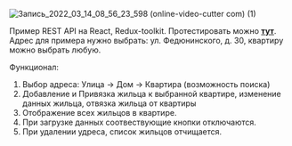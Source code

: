 ![Запись_2022_03_14_08_56_23_598 (online-video-cutter com) (1)](https://user-images.githubusercontent.com/47778499/158115542-2e4f1a42-0ba4-41c6-be81-4748b2eb6757.gif)

Пример REST API на React, Redux-toolkit. 
Протестировать можно <strong><a href="https://dispex.web.app/" target="_blank">тут</a></strong>.</br>
Адрес для примера нужно выбрать: ул. Федюнинского, д. 30, квартиру можно выбрать любую.</br>

Функционал:
1. Выбор адреса: Улица -> Дом -> Квартира (возможность поиска)
2. Добавление и Привязка жильца к выбранной квартире, изменение данных жильца, отвязка жильца от квартиры
3. Отображение всех жильцов в квартире.
4. При загрузке данных соотвествующие кнопки отключаются.
5. При удалении удреса, список жильцов отчищается.

